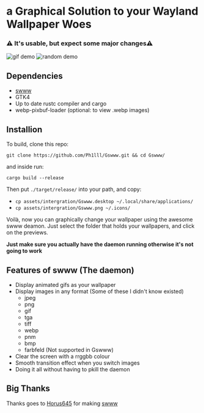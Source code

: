 # a Graphical Solution to your Wayland Wallpaper Woes
### ⚠️ It's usable, but expect some major changes⚠️

![gif demo](assets/Gif.gif)
![random demo](assets/switch.gif)

## Dependencies
+ [swww](https://github.com/Horus645/swww)
+ GTK4
+ Up to date rustc compiler and cargo
+ webp-pixbuf-loader (optional: to view .webp images)

## Installion
To build, clone this repo:
```
git clone https://github.com/Ph1lll/Gswww.git && cd Gswww/
```
and inside run:
```
cargo build --release
```

Then put `./target/release/`  into your path,
and copy: 
+ `cp assets/intergration/Gswww.desktop ~/.local/share/applications/`
+ `cp assets/intergration/Gswww.png ~/.icons/`

Voilà, now you can graphically change your wallpaper using the awesome swww deamon.
Just select the folder that holds your wallpapers, and click on the previews.

**Just make sure you actually have the daemon running otherwise it's not going to work** 

## Features of swww (The daemon)
+ Display animated gifs as your wallpaper
+ Display images in any format (Some of these I didn't know existed)
    + jpeg
    + png
    + gif
    + tga
    + tiff
    + webp
    + pnm
    + bmp
    + farbfeld (Not supported in Gswww)
+ Clear the screen with a rrggbb colour
+ Smooth transition effect when you switch images
+ Doing it all without having to pkill the daemon

## Big Thanks
Thanks goes to [Horus645](https://github.com/Horus645) for making [swww](https://github.com/Horus645/swww)